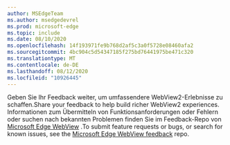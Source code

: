 ```yaml
---
author: MSEdgeTeam
ms.author: msedgedevrel
ms.prod: microsoft-edge
ms.topic: include
ms.date: 08/10/2020
ms.openlocfilehash: 14f193971fe9b768d2af5c3a0f5728e08460afa2
ms.sourcegitcommit: 4bc904c5d54347185f275bd76441975be471c320
ms.translationtype: MT
ms.contentlocale: de-DE
ms.lasthandoff: 08/12/2020
ms.locfileid: "10926445"
---
```

<span data-ttu-id="0cba7-101">Geben Sie Ihr Feedback weiter, um umfassendere WebView2-Erlebnisse zu schaffen.</span><span class="sxs-lookup"><span data-stu-id="0cba7-101">Share your feedback to help build richer WebView2 experiences.</span></span>  <span data-ttu-id="0cba7-102">Informationen zum Übermitteln von Funktionsanforderungen oder Fehlern oder suchen nach bekannten Problemen finden Sie im Feedback-Repo von [Microsoft Edge WebView][GithubMicrosoftedgeWebviewfeedback] .</span><span class="sxs-lookup"><span data-stu-id="0cba7-102">To submit feature requests or bugs, or search for known issues, see the [Microsoft Edge WebView feedback][GithubMicrosoftedgeWebviewfeedback] repo.</span></span>  

<!-- links -->  

[GithubMicrosoftedgeWebviewfeedback]: https://github.com/MicrosoftEdge/WebViewFeedback "WebView-Feedback-MicrosoftEdge/WebViewFeedback | GitHub"  
